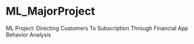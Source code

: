 # ML_MajorProject
ML Project: Directing Customers To Subscription Through Financial App Behavior Analysis
